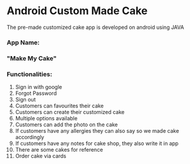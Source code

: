 # Android Custom Made Cake

The pre-made customized cake app is developed on android using JAVA 

<h3> App Name: <h3>
  <b> "Make My Cake" </b>

<h3> Functionalities: </h3>

1. Sign in with google
2. Forgot Password
3. Sign out
4. Customers can favourites their cake
5. Customers can create their customized cake
6. Multiple options available 
7. Customers can add the photo on the cake
8. If customers have any allergies they can also say so we made cake accordingly 
9. If customers have any notes for cake shop, they also write it in app
10. There are some cakes for reference
11. Order cake via cards
